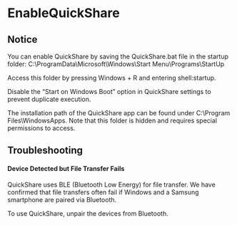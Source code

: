 # EnableQuickShare

## Notice
You can enable QuickShare by saving the QuickShare.bat file in the startup folder:
C:\ProgramData\Microsoft\Windows\Start Menu\Programs\StartUp

Access this folder by pressing Windows + R and entering shell:startup.

Disable the “Start on Windows Boot” option in QuickShare settings to prevent duplicate execution.

The installation path of the QuickShare app can be found under C:\Program Files\WindowsApps.
Note that this folder is hidden and requires special permissions to access.

## Troubleshooting
#### Device Detected but File Transfer Fails
QuickShare uses BLE (Bluetooth Low Energy) for file transfer.
We have confirmed that file transfers often fail if Windows and a Samsung smartphone are paired via Bluetooth.

To use QuickShare, unpair the devices from Bluetooth.

